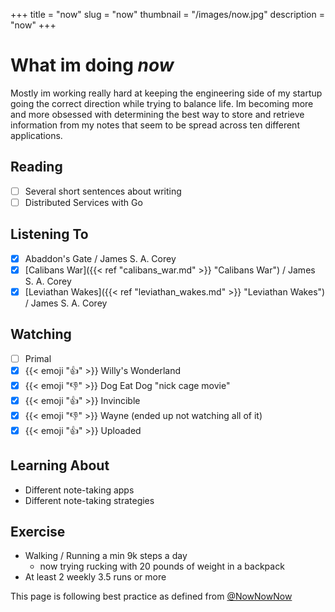 +++
title = "now"
slug = "now"
thumbnail = "/images/now.jpg"
description = "now"
+++

# What im doing _now_

Mostly im working really hard at keeping the engineering side of my startup going the
correct direction while trying to balance life. Im becoming more and more obsessed with
determining the best way to store and retrieve information from my notes that seem to
be spread across ten different applications.

## Reading
- [ ] Several short sentences about writing
- [ ] Distributed Services with Go

## Listening To
- [x] Abaddon's Gate / James S. A. Corey
- [x] [Calibans War]({{< ref "calibans_war.md" >}} "Calibans War") / James S. A. Corey
- [x] [Leviathan Wakes]({{< ref "leviathan_wakes.md" >}} "Leviathan Wakes") / James S. A. Corey

## Watching
- [ ] Primal
- [x] {{< emoji ":thumbsup:" >}} Willy's Wonderland
- [x] {{< emoji ":thumbsdown:" >}} Dog Eat Dog "nick cage movie"
- [x] {{< emoji ":thumbsup:" >}} Invincible
- [x] {{< emoji ":thumbsdown:" >}} Wayne (ended up not watching all of it)
- [x] {{< emoji ":thumbsup:" >}} Uploaded

## Learning About
* Different note-taking apps
* Different note-taking strategies

## Exercise
* Walking / Running a min 9k steps a day
  * now trying rucking with 20 pounds of weight in a backpack
* At least 2 weekly 3.5 runs or more

This page is following best practice as defined from
[@NowNowNow](https://twitter.com/NowNowNow)

